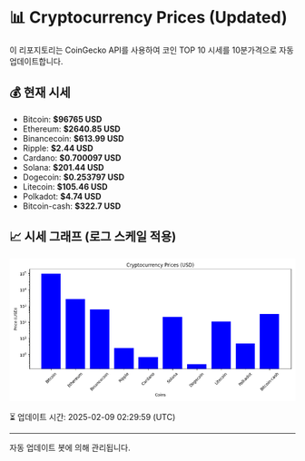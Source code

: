 
# 📊 Cryptocurrency Prices (Updated)

이 리포지토리는 CoinGecko API를 사용하여 코인 TOP 10 시세를 10분가격으로 자동 업데이트합니다.

## 💰 현재 시세
- Bitcoin: **$96765 USD**
- Ethereum: **$2640.85 USD**
- Binancecoin: **$613.99 USD**
- Ripple: **$2.44 USD**
- Cardano: **$0.700097 USD**
- Solana: **$201.44 USD**
- Dogecoin: **$0.253797 USD**
- Litecoin: **$105.46 USD**
- Polkadot: **$4.74 USD**
- Bitcoin-cash: **$322.7 USD**

## 📈 시세 그래프 (로그 스케일 적용)
![Crypto Prices](crypto_prices.png)

⏳ 업데이트 시간: 2025-02-09 02:29:59 (UTC)

---
자동 업데이트 봇에 의해 관리됩니다.
